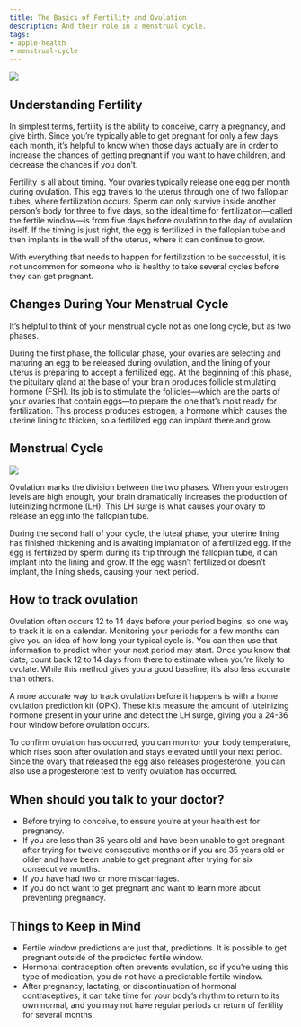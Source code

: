 ```yaml
---
title: The Basics of Fertility and Ovulation
description: And their role in a menstrual cycle.
tags:
- apple-health
- menstrual-cycle
---
```


![](/images/Ovulation-Fertility_Article_Illustration.jpg)

## Understanding Fertility

In simplest terms, fertility is the ability to conceive, carry a pregnancy, and give birth. Since you’re typically able to get pregnant for only a few days each month, it’s helpful to know when those days actually are in order to increase the chances of getting pregnant if you want to have children, and decrease the chances if you don’t.

Fertility is all about timing. Your ovaries typically release one egg per month during ovulation. This egg travels to the uterus through one of two fallopian tubes, where fertilization occurs. Sperm can only survive inside another person’s body for three to five days, so the ideal time for fertilization—called the fertile window—is from five days before ovulation to the day of ovulation itself. If the timing is just right, the egg is fertilized in the fallopian tube and then implants in the wall of the uterus, where it can continue to grow.

With everything that needs to happen for fertilization to be successful, it is not uncommon for someone who is healthy to take several cycles before they can get pregnant.

## Changes During Your Menstrual Cycle

It’s helpful to think of your menstrual cycle not as one long cycle, but as two phases.

During the first phase, the follicular phase, your ovaries are selecting and maturing an egg to be released during ovulation, and the lining of your uterus is preparing to accept a fertilized egg. At the beginning of this phase, the pituitary gland at the base of your brain produces follicle stimulating hormone (FSH). Its job is to stimulate the follicles—which are the parts of your ovaries that contain eggs—to prepare the one that’s most ready for fertilization. This process produces estrogen, a hormone which causes the uterine lining to thicken, so a fertilized egg can implant there and grow.

## Menstrual Cycle

![](/images/menstrual-cycle-graph.png)

Ovulation marks the division between the two phases. When your estrogen levels are high enough, your brain dramatically increases the production of luteinizing hormone (LH). This LH surge is what causes your ovary to release an egg into the fallopian tube.

During the second half of your cycle, the luteal phase, your uterine lining has finished thickening and is awaiting implantation of a fertilized egg. If the egg is fertilized by sperm during its trip through the fallopian tube, it can implant into the lining and grow. If the egg wasn’t fertilized or doesn’t implant, the lining sheds, causing your next period.

## How to track ovulation

Ovulation often occurs 12 to 14 days before your period begins, so one way to track it is on a calendar. Monitoring your periods for a few months can give you an idea of how long your typical cycle is. You can then use that information to predict when your next period may start. Once you know that date, count back 12 to 14 days from there to estimate when you’re likely to ovulate. While this method gives you a good baseline, it’s also less accurate than others.

A more accurate way to track ovulation before it happens is with a home ovulation prediction kit (OPK). These kits measure the amount of luteinizing hormone present in your urine and detect the LH surge, giving you a 24-36 hour window before ovulation occurs.

To confirm ovulation has occurred, you can monitor your body temperature, which rises soon after ovulation and stays elevated until your next period. Since the ovary that released the egg also releases progesterone, you can also use a progesterone test to verify ovulation has occurred.

## When should you talk to your doctor?

- Before trying to conceive, to ensure you’re at your healthiest for pregnancy.
- If you are less than 35 years old and have been unable to get pregnant after trying for twelve consecutive months or if you are 35 years old or older and have been unable to get pregnant after trying for six consecutive months.
- If you have had two or more miscarriages.
- If you do not want to get pregnant and want to learn more about preventing pregnancy.

## Things to Keep in Mind

- Fertile window predictions are just that, predictions. It is possible to get pregnant outside of the predicted fertile window.
- Hormonal contraception often prevents ovulation, so if you’re using this type of medication, you do not have a predictable fertile window.
- After pregnancy, lactating, or discontinuation of hormonal contraceptives, it can take time for your body’s rhythm to return to its own normal, and you may not have regular periods or return of fertility for several months.
